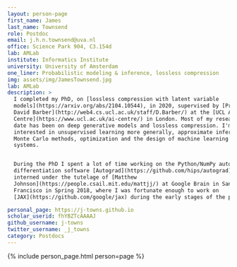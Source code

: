 ```yaml
---
layout: person-page
first_name: James
last_name: Townsend
role: Postdoc
email: j.h.n.townsend@uva.nl
office: Science Park 904, C3.154d
lab: AMLab
institute: Informatics Institute
university: University of Amsterdam
one_liner: Probabilistic modeling & inference, lossless compression
img: assets/img/JamesTownsend.jpg
lab: AMLab
description: >
  I completed my PhD, on [lossless compression with latent variable
  models](https://arxiv.org/abs/2104.10544), in 2020, supervised by [Professor
  David Barber](http://web4.cs.ucl.ac.uk/staff/D.Barber/) at the [UCL AI
  Centre](https://www.ucl.ac.uk/ai-centre/) in London. Most of my research to
  date has been on deep generative models and lossless compression. I'm also
  interested in unsupervised learning more generally, approximate inference,
  Monte Carlo methods, optimization and the design of machine learning software
  systems.


  During the PhD I spent a lot of time working on the Python/NumPy automatic
  differentiation software [Autograd](https://github.com/hips/autograd). I
  interned under the tutelage of [Matthew
  Johnson](https://people.csail.mit.edu/mattjj/) at Google Brain in San
  Francisco in Spring 2018, where I was fortunate enough to work on
  [JAX](https://github.com/google/jax) during the early stages of the project.

personal_page: https://j-towns.github.io
scholar_userid: fhYBZTcAAAAJ
github_username: j-towns
twitter_username: _j_towns
category: Postdocs
---
```


{% include person_page.html person=page %}
